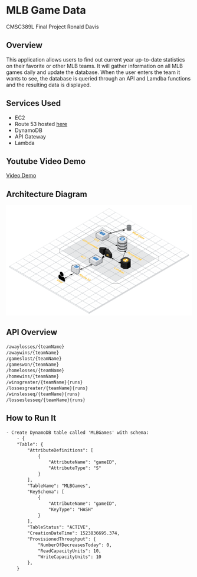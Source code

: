 # MLB Game Data

CMSC389L Final Project 
Ronald Davis

## Overview

This application allows users to find out current year up-to-date statistics on their favorite or other MLB teams.
It will gather information on all MLB games daily and update the database.
When the user enters the team it wants to see, the database is queried through an API and Lamdba functions and the resulting data is displayed.

## Services Used

- EC2
- Route 53 hosted [here](www.ronalddavis.tech)
- DynamoDB
- API Gateway
- Lambda

## Youtube Video Demo

[Video Demo](www.youtube.com)

## Architecture Diagram

![Screenshot](cloudcraft.png)

## API Overview

	/awaylosses/{teamName}
	/awaywins/{teamName}
	/gameslost/{teamName}
	/gameswon/{teamName}
	/homelosses/{teamName}
	/homewins/{teamName}
	/winsgreater/{teamName}{runs}
	/lossesgreater/{teamName}{runs}
	/winslesseq/{teamName}{runs}
	/losseslesseq/{teamName}{runs}
	
## How to Run It

	- Create DynamoDB table called 'MLBGames' with schema:
		- {
    	"Table": {
        	"AttributeDefinitions": [
            	{
                	"AttributeName": "gameID",
                	"AttributeType": "S"
            	}
        	],
        	"TableName": "MLBGames",
        	"KeySchema": [
            	{
               		"AttributeName": "gameID",
                	"KeyType": "HASH"
            	}
        	],
        	"TableStatus": "ACTIVE",
        	"CreationDateTime": 1523836695.374,
        	"ProvisionedThroughput": {
            	"NumberOfDecreasesToday": 0,
            	"ReadCapacityUnits": 10,
            	"WriteCapacityUnits": 10
        	},
    	}

